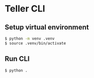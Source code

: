 # Teller CLI

## Setup virtual environment
```sh
$ python -m venv .venv
$ source .venv/bin/activate
```

## Run CLI
```sh
$ python .
```
